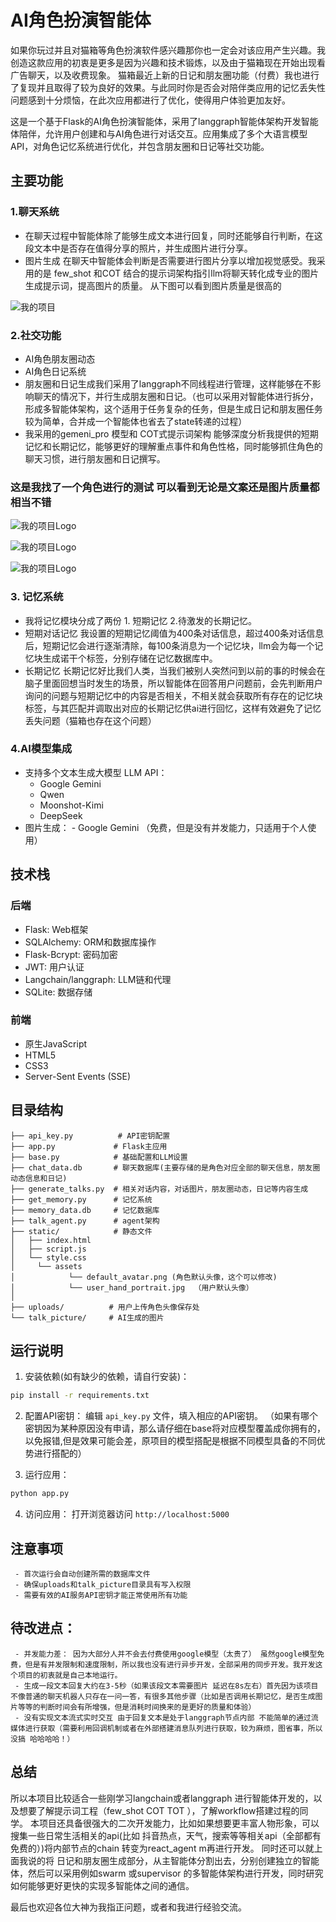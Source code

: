 # AI角色扮演智能体 
如果你玩过并且对猫箱等角色扮演软件感兴趣那你也一定会对该应用产生兴趣。我创造这款应用的初衷是更多是因为兴趣和技术锻炼，以及由于猫箱现在开始出现看广告聊天，以及收费现象。
猫箱最近上新的日记和朋友圈功能（付费）我也进行了复现并且取得了较为良好的效果。与此同时你是否会对陪伴类应用的记忆丢失性问题感到十分烦恼，在此次应用都进行了优化，使得用户体验更加友好。

这是一个基于Flask的AI角色扮演智能体，采用了langgraph智能体架构开发智能体陪伴，允许用户创建和与AI角色进行对话交互。应用集成了多个大语言模型API，对角色记忆系统进行优化，并包含朋友圈和日记等社交功能。

## 主要功能

###  1.聊天系统

   - 在聊天过程中智能体除了能够生成文本进行回复，同时还能够自行判断，在这段文本中是否存在值得分享的照片，并生成图片进行分享。
   - 图片生成 在聊天中智能体会判断是否需要进行图片分享以增加视觉感受。我采用的是 few_shot 和COT 结合的提示词架构指引llm将聊天转化成专业的图片生成提示词，提高图片的质量。 从下图可以看到图片质量是很高的


![我的项目](聊天图片.png)

###  2.社交功能
   - AI角色朋友圈动态
   - AI角色日记系统
   - 朋友圈和日记生成我们采用了langgraph不同线程进行管理，这样能够在不影响聊天的情况下，并行生成朋友圈和日记。（也可以采用对智能体进行拆分，形成多智能体架构，这个适用于任务复杂的任务，但是生成日记和朋友圈任务较为简单，合并成一个智能体也省去了state转递的过程）
   - 我采用的gemeni_pro 模型和 COT式提示词架构 能够深度分析我提供的短期记忆和长期记忆，能够更好的理解重点事件和角色性格，同时能够抓住角色的聊天习惯，进行朋友圈和日记撰写。

### 这是我找了一个角色进行的测试 可以看到无论是文案还是图片质量都相当不错

![我的项目Logo](朋友圈1.png)



![我的项目Logo](朋友圈2.png)



![我的项目Logo](日记图片.png)


### 3. 记忆系统
   - 我将记忆模块分成了两份 1. 短期记忆  2.待激发的长期记忆。
   - 短期对话记忆 我设置的短期记忆阈值为400条对话信息，超过400条对话信息后，短期记忆会进行逐渐清除，每100条消息为一个记忆块，llm会为每一个记忆块生成诺干个标签，分别存储在记忆数据库中。
   - 长期记忆  长期记忆好比我们人类，当我们被别人突然问到以前的事的时候会在脑子里面回想当时发生的场景，所以智能体在回答用户问题前，会先判断用户询问的问题与短期记忆中的内容是否相关，不相关就会获取所有存在的记忆块标签，与其匹配并调取出对应的长期记忆供ai进行回忆，这样有效避免了记忆丢失问题（猫箱也存在这个问题）



### 4.AI模型集成
   - 支持多个文本生成大模型 LLM API：
     - Google Gemini
     - Qwen
     - Moonshot-Kimi
     - DeepSeek
   -  图片生成：
     - Google Gemini （免费，但是没有并发能力，只适用于个人使用）


## 技术栈

### 后端
- Flask: Web框架
- SQLAlchemy: ORM和数据库操作
- Flask-Bcrypt: 密码加密
- JWT: 用户认证
- Langchain/langgraph: LLM链和代理
- SQLite: 数据存储

### 前端
- 原生JavaScript
- HTML5
- CSS3
- Server-Sent Events (SSE)

## 目录结构

```
├── api_key.py          # API密钥配置
├── app.py             # Flask主应用
├── base.py            # 基础配置和LLM设置
├── chat_data.db       # 聊天数据库(主要存储的是角色对应全部的聊天信息，朋友圈动态信息和日记)
├── generate_talks.py  # 相关对话内容，对话图片，朋友圈动态，日记等内容生成
├── get_memory.py      # 记忆系统
├── memory_data.db     # 记忆数据库
├── talk_agent.py      # agent架构
├── static/            # 静态文件
│   ├── index.html    
│   ├── script.js     
│   └── style.css   
│     └── assets
│            └── default_avatar.png (角色默认头像，这个可以修改)
│            └── user_hand_portrait.jpg  （用户默认头像）
│ 
├── uploads/          # 用户上传角色头像保存处
└── talk_picture/     # AI生成的图片
```

## 运行说明

1. 安装依赖(如有缺少的依赖，请自行安装)：
```bash
pip install -r requirements.txt
```

2. 配置API密钥： 编辑 `api_key.py` 文件，填入相应的API密钥。  （如果有哪个密钥因为某种原因没有申请，那么请仔细在base将对应模型覆盖成你拥有的，以免报错,但是效果可能会差，原项目的模型搭配是根据不同模型具备的不同优势进行搭配的）


3. 运行应用：
```bash
python app.py
```

4. 访问应用：
打开浏览器访问 `http://localhost:5000`

## 注意事项
     - 首次运行会自动创建所需的数据库文件
     - 确保uploads和talk_picture目录具有写入权限
     - 需要有效的AI服务API密钥才能正常使用所有功能



## 待改进点：
     - 并发能力差： 因为大部分人并不会去付费使用google模型（太贵了） 虽然google模型免费，但是有并发限制和速度限制，所以我也没有进行异步开发，全部采用的同步开发。我开发这个项目的初衷就是自己本地运行。
     - 生成一段文本回复大约在3-5秒（如果该段文本需要图片 延迟在8s左右）首先因为该项目不像普通的聊天机器人只存在一问一答，有很多其他步骤（比如是否调用长期记忆，是否生成图片等等的判断时间会有所增强，但是消耗时间换来的是更好的质量和体验）
     - 没有实现文本流式实时交互 由于回复文本是处于langgraph节点内部 不能简单的通过流媒体进行获取（需要利用回调机制或者在外部搭建消息队列进行获取，较为麻烦，图省事，所以没搞 哈哈哈哈！）

## 总结
所以本项目比较适合一些刚学习langchain或者langgraph 进行智能体开发的，以及想要了解提示词工程（few_shot COT TOT ），了解workflow搭建过程的同学。
本项目还具备很强大的二次开发能力，比如如果想要更丰富人物形象，可以搜集一些日常生活相关的api(比如 抖音热点，天气，搜索等等相关api（全部都有免费的）)将内部节点的chain 转变为react_agent m再进行开发。
同时还可以就上面我说的将 日记和朋友圈生成部分，从主智能体分割出去，分别创建独立的智能体，然后可以采用例如swarm 或supervisor 的多智能体架构进行开发，同时研究如何能够更好更快的实现多智能体之间的通信。

最后也欢迎各位大神为我指正问题，或者和我进行经验交流。